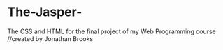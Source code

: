 # The-Jasper-
The CSS and HTML for the final project of my Web Programming course
//created by Jonathan Brooks
